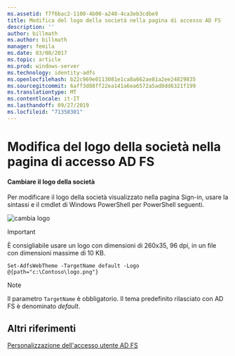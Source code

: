 ```yaml
---
ms.assetid: f7f6bac2-1100-4b00-a248-4ca3eb3cdbe9
title: Modifica del logo della società nella pagina di accesso AD FS
description: ''
author: billmath
ms.author: billmath
manager: femila
ms.date: 03/08/2017
ms.topic: article
ms.prod: windows-server
ms.technology: identity-adfs
ms.openlocfilehash: b22c969e0113081e1ca8a662ae81a2ee24829835
ms.sourcegitcommit: 6aff3d88ff22ea141a6ea6572a5ad8dd6321f199
ms.translationtype: MT
ms.contentlocale: it-IT
ms.lasthandoff: 09/27/2019
ms.locfileid: "71358301"
---
```

# <a name="changing-the-company-logo-on-the-ad-fs-sign-in-page"></a>Modifica del logo della società nella pagina di accesso AD FS

#### <a name="change-company-logo"></a>Cambiare il logo della società  
Per modificare il logo della società visualizzato nella pagina Sign\-in, usare la sintassi e il cmdlet di Windows PowerShell per PowerShell seguenti.  

![cambia logo](media/AD-FS-user-sign-in-customization/ADFS_Blue_Custom2.png)
  
> [!IMPORTANT]  
> È consigliabile usare un logo con dimensioni di 260x35, 96 dpi, in un file con dimensioni massime di 10 KB.  
  
    
    Set-AdfsWebTheme -TargetName default -Logo @{path="c:\Contoso\logo.png"}  

  
> [!NOTE]  
> Il parametro `TargetName` è obbligatorio. Il tema predefinito rilasciato con AD FS è denominato *default*.  

## <a name="additional-references"></a>Altri riferimenti 
[Personalizzazione dell'accesso utente AD FS](AD-FS-user-sign-in-customization.md)  
